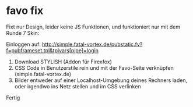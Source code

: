 # favo fix

Fixt nur Design, leider keine JS Funktionen, und funktioniert nur mit dem Runde 7 Skin:

Einloggen auf: http://simple.fatal-vortex.de/pubstatic.fv?f=pubframeset.tpl&tplvars[pipe]=login

1. Download STYLISH (Addon für Firexfox)
2. CSS Code in Benutzerstile rein und mit der Favo-Seite verknüpfen (simple.fatal-vortex.de)
3. Bilder entweder auf einer Localhost-Umgebung deines Rechners laden, oder irgendwo ins Netz stellen und im CSS verlinken

Fertig
